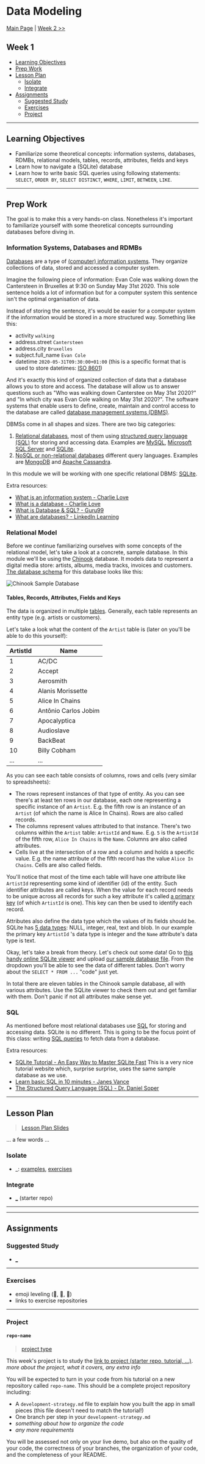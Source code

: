 # Data Modeling

[Main Page](../README.md) | [Week 2 >>](../week-2/README.md)

## Week 1

- [Learning Objectives](#learning-objectives)
- [Prep Work](#prep-work)
- [Lesson Plan](#lesson-plan)
  - [Isolate](#isolate)
  - [Integrate](#integrate)
- [Assignments](#assignments)
  - [Suggested Study](#suggested-study)
  - [Exercises](#exercises)
  - [Project](#project)

---

## Learning Objectives

- Familiarize some theoretical concepts: information systems, databases, RDMBs, relational models, tables, records, attributes, fields and keys
- Learn how to navigate a (SQLite) database
- Learn how to write basic SQL queries using following statements: `SELECT`, `ORDER BY`, `SELECT DISTINCT`, `WHERE`, `LIMIT`, `BETWEEN`, `LIKE`.

---

## Prep Work
The goal is to make this a very hands-on class. Nonetheless it's important to familiarize yourself with some theoretical concepts surrounding databases before diving in.

### Information Systems, Databases and RDMBs
[Databases](https://en.wikipedia.org/wiki/Database) are a type of [(computer) information systems](https://en.wikipedia.org/wiki/Information_system). They organize collections of data, stored and accessed a computer system.

Imagine the following piece of information: Evan Cole was walking down the Cantersteen in Bruxelles at 9:30 on Sunday May 31st 2020. This sole sentence holds a lot of information but for a computer system this sentence isn't the optimal organisation of data.

Instead of storing the sentence, it's would be easier for a computer system if the information would be stored in a more structured way. Something like this:
- activity `walking`
- address.street `Cantersteen`
- address.city `Bruxelles`
- subject.full_name `Evan Cole`
- datetime `2020-05-31T09:30:00+01:00` (this is a specific format that is used to store datetimes: [ISO 8601](https://en.wikipedia.org/wiki/ISO_8601))

And it's exactly this kind of organized collection of data that a database allows you to store and access. The database will allow us to answer questions such as "Who was walking down Canterstee on May 31st 2020?" and "In which city was Evan Cole walking  on May 31st 2020?". The software systems that enable users to define, create, maintain and control access to the database are called [database management systems (DBMS)](https://en.wikipedia.org/wiki/Database#Database_management_system).

DBMSs come in all shapes and sizes. There are two big categories:
1. [Relational databases](https://en.wikipedia.org/wiki/Relational_database), most of them using [structured query language (SQL)](https://en.wikipedia.org/wiki/SQL) for storing and accessing data. Examples are [MySQL](https://www.mysql.com/), [Microsoft SQL Server](https://www.microsoft.com/en-us/sql-server/) and [SQLite](https://www.sqlite.org/index.html).
2. [NoSQL or non-relational databases](https://en.wikipedia.org/wiki/NoSQL) different query languages. Examples are [MongoDB](https://www.mongodb.com/) and [Apache Cassandra](https://cassandra.apache.org/).

In this module we will be working with one specific relational DBMS: [SQLite](https://www.sqlite.org/index.html).

Extra resources:

- [What is an information system - Charlie Love](https://www.youtube.com/watch?v=Qujsd4vkqFI)
- [What is a database - Charlie Love](https://www.youtube.com/watch?v=t8jgX1f8kc4)
- [What is Database & SQL? - Guru99](https://www.youtube.com/watch?v=FR4QIeZaPeM)
- [What are databases? - LinkedIn Learning](https://www.youtube.com/watch?v=Ls_LzOZ7x0c)

### Relational Model

Before we continue familiarizing ourselves with some concepts of the relational model, let's take a look at a concrete, sample database. In this module we'll be using the [Chinook](https://github.com/lerocha/chinook-database) database. It models data to represent a digital media store: artists, albums, media tracks, invoices and customers. [The database schema](https://en.wikipedia.org/wiki/Database_schema) for this database looks like this:

![Chinook Sample Database](chinook-schema.png)

#### Tables, Records, Attributes, Fields and Keys

The data is organized in multiple [tables](https://en.wikipedia.org/wiki/Table_(database)). Generally, each table represents an entity type (e.g. artists or customers).

Let's take a look what the content of the `Artist` table is (later on you'll be able to do this yourself):

|  ArtistId  |  Name                  |
|------------|------------------------|
|  1         |  AC/DC                 |
|  2         |  Accept                |
|  3         |  Aerosmith             |
|  4         |  Alanis Morissette     |
|  5         |  Alice In Chains       |
|  6         |  Antônio Carlos Jobim  |
|  7         |  Apocalyptica          |
|  8         |  Audioslave            |
|  9         |  BackBeat              |
|  10        |  Billy Cobham          |
|  ...       |  ...                   |

As you can see each table consists of columns, rows and cells (very similar to spreadsheets):

- The rows represent instances of that type of entity. As you can see there's at least ten rows in our database, each one representing a specific instance of an `Artist`. E.g. the fifth row is an instance of an `Artist` (of which the name is Alice In Chains). Rows are also called records.
- The columns represent values attributed to that instance. There's two columns within the `Artist` table: `ArtistId` and `Name`. E.g. `5` is the `ArtistId` of the fifth row, `Alice In Chains` is the `Name`. Columns are also called attributes.
- Cells live at the intersection of a row and a column and holds a specific value. E.g. the name attribute of the fifth record has the value `Alice In Chains`. Cells are also called fields.

You'll notice that most of the time each table will have one attribute like `ArtistId` representing some kind of identifier (id) of the entity. Such identifier attributes are called keys. When the value for each record needs to be unique across all records for such a key attribute it's called [a primary key](https://en.wikipedia.org/wiki/Primary_key) (of which `ArtistId` is one). This key can then be used to identify each record.

Attributes also define the data type which the values of its fields should be. SQLite has [5 data types](https://www.sqlite.org/datatype3.html): NULL, integer, real, text and blob. In our example the primary key `ArtistId` 's data type is integer and the `Name` attribute's data type is text.

Okay, let's take a break from theory. Let's check out some data! Go to [this handy online SQLite viewer](https://inloop.github.io/sqlite-viewer/) and upload [our sample database file](chinook.sqlite). From the dropdown you'll be able to see the data of different tables. Don't worry about the `SELECT * FROM ...` "code" just  yet.

In total there are eleven tables in the Chinook sample database, all with various attributes. Use the SQLite viewer to check them out and get familiar with them. Don't panic if not all attributes make sense yet.

### SQL
As mentioned before most relational databases use [SQL](https://en.wikipedia.org/wiki/SQL) for storing and accessing data. SQLite is no different. This is going to be the focus point of this class: writing [SQL queries](https://en.wikipedia.org/wiki/SQL_syntax#Queries) to fetch data from a database.

Extra resources:

- [SQLite Tutorial - An Easy Way to Master SQLite Fast](https://www.sqlitetutorial.net/)
This is a very nice tutorial website which, surprise surprise, uses the same sample database as we use.
- [Learn basic SQL in 10 minutes - Janes Vance](https://www.youtube.com/watch?v=bEtnYWuo2Bw)
- [The Structured Query Language (SQL) - Dr. Daniel Soper](https://www.youtube.com/watch?v=kqUIoOM3WEs)

---

## Lesson Plan

> [Lesson Plan Slides](https://hackyourfuture.be/data-modeling/week-1)

... a few words ...

### Isolate

- \_: [examples](../isolate/_/REVIEW.md), [exercises](../isolate/_/REVIEW.md)

### Integrate

- [\_](https://github.com/hackyourfuturebelgium/coming-soon) (starter repo)

---
---

## Assignments

### Suggested Study

- [\_](_)

---

### Exercises

- emoji leveling (:egg:, :hatching_chick:, :hatched_chick:)
- links to exercise repositories

---

### Project

#### `repo-name`

> [project type](https://home.hackyourfuture.be/students/homework-submission#projects)

This week's project is to study the [link to project (starter repo, tutorial, ...)](_).  _more about the project, what it covers, any extra info_

You will be expected to turn in your code from his tutorial on a new repository called `repo-name`.  This should be a complete project repository including:

- A `development-strategy.md` file to explain how you built the app in small pieces (this file doesn't need to match the tutorial!)
- One branch per step in your `development-strategy.md`
- _something about how to organize the code_
- _any more requirements_

You will be assessed not only on your live demo, but also on the quality of your code, the correctness of your branches, the organization of your code, and the completeness of your README.
